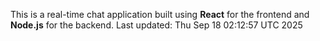 This is a real-time chat application built using **React** for the frontend and **Node.js** for the backend.
Last updated: Thu Sep 18 02:12:57 UTC 2025
